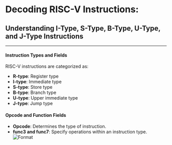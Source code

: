 # Decoding RISC-V Instructions:

## Understanding I-Type, S-Type, B-Type, U-Type, and J-Type Instructions

---
#### Instruction Types and Fields
RISC-V instructions are categorized as:
- **R-type**: Register type
- **I-type**: Immediate type
- **S-type**: Store type
- **B-type**: Branch type
- **U-type**: Upper immediate type
- **J-type**: Jump type

#### Opcode and Function Fields
- **Opcode**: Determines the type of instruction.
- **func3 and func7**: Specify operations within an instruction type.
![Format](assets/f1.png "Format")

